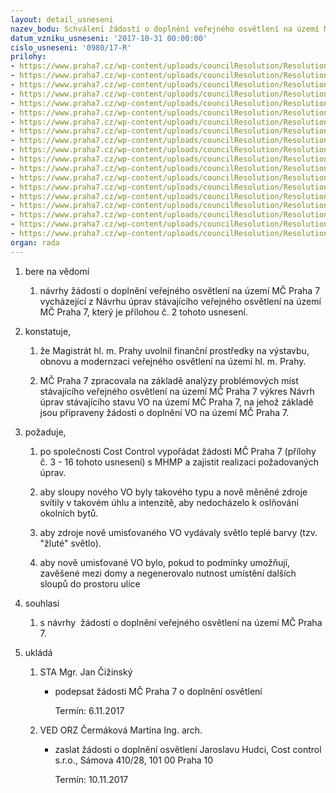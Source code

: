 ```yaml
---
layout: detail_usneseni
nazev_bodu: Schválení žádostí o doplnění veřejného osvětlení na území MČ Praha 7
datum_vzniku_usneseni: '2017-10-31 00:00:00'
cislo_usneseni: '0980/17-R'
prilohy:
- https://www.praha7.cz/wp-content/uploads/councilResolution/Resolutions/29509/export/c1duvodovazprava_VO~263133.docx
- https://www.praha7.cz/wp-content/uploads/councilResolution/Resolutions/29509/export/NavrhupravstavajicihostavuVO~263132.jpg
- https://www.praha7.cz/wp-content/uploads/councilResolution/Resolutions/29509/export/1_CC_ZadostodoplneniVO_prechodKorunovacni~263131.docx
- https://www.praha7.cz/wp-content/uploads/councilResolution/Resolutions/29509/export/2_CC_ZadostodoplneniVO_prechodKorunovacni~263130.docx
- https://www.praha7.cz/wp-content/uploads/councilResolution/Resolutions/29509/export/3_CC_ZadostodoplneniVO_prechodKorunovacni~263129.docx
- https://www.praha7.cz/wp-content/uploads/councilResolution/Resolutions/29509/export/4_CC_ZadostodoplneniVO_prechod_Veletrzni~263128.docx
- https://www.praha7.cz/wp-content/uploads/councilResolution/Resolutions/29509/export/5_CC_ZadostodoplneniVO_prechod_Ortenovonamesti~263127.docx
- https://www.praha7.cz/wp-content/uploads/councilResolution/Resolutions/29509/export/6_CC_ZadostodoplneniVO_prechod_UUranie~263126.docx
- https://www.praha7.cz/wp-content/uploads/councilResolution/Resolutions/29509/export/7_CC_ZadostodoplneniVO_Vltavska~263125.docx
- https://www.praha7.cz/wp-content/uploads/councilResolution/Resolutions/29509/export/8_CC_ZadostodoplneniVO_nabrezikptJarose~263124.docx
- https://www.praha7.cz/wp-content/uploads/councilResolution/Resolutions/29509/export/9_CC_ZadostodoplneniVO_Hlavkuvmost~263123.docx
- https://www.praha7.cz/wp-content/uploads/councilResolution/Resolutions/29509/export/10_CC_ZadostodoplneniVO_Zeleznicaru~263122.docx
- https://www.praha7.cz/wp-content/uploads/councilResolution/Resolutions/29509/export/11_CC_ZadostodoplneniVO_podchodnadraziHolesovice~263121.docx
- https://www.praha7.cz/wp-content/uploads/councilResolution/Resolutions/29509/export/12_CC_ZadostodoplneniVO_park_u_vody~263120.docx
- https://www.praha7.cz/wp-content/uploads/councilResolution/Resolutions/29509/export/13_CC_ZadostodoplneniVO_tusarova~263119.docx
- https://www.praha7.cz/wp-content/uploads/councilResolution/Resolutions/29509/export/14_CC_ZadostodoplneniVO_armadaspasy~263118.docx
- https://www.praha7.cz/wp-content/uploads/councilResolution/Resolutions/29509/export/15_CC_ZadostodoplneniVO_Libenskymost~263117.docx
- https://www.praha7.cz/wp-content/uploads/councilResolution/Resolutions/29509/export/16_CC_ZadostodoplneniVO_koordinaceparky~263116.docx
- https://www.praha7.cz/wp-content/uploads/councilResolution/Resolutions/29509/export/export~294977.pdf
organ: rada
---
```

<ol id="urzList" class="urzList_view"><li class="urzClass1" id=""><span name="1">bere na vědomí</span><ol class="urzOlClass decimal "><li class="urzClass2" id="" style="text-align: left;"><span><p>návrhy žádostí o doplnění veřejného osvětlení na území MČ Praha 7 vycházející z Návrhu úprav stávajícího veřejného osvětlení na území MČ Praha 7, který je přílohou č. 2 tohoto usnesení.</p></span></li></ol></li><li class="urzClass1" id=""><span name="50">konstatuje,</span><ol class="urzOlClass decimal "><li class="urzClass2" id="" style="text-align: left;"><span><p>že Magistrát hl. m. Prahy uvolnil finanční prostředky na výstavbu, obnovu a modernzaci veřejného osvětlení na území hl. m. Prahy.</p></span></li><li class="urzClass2" id="" style="text-align: left;"><span><p>MČ Praha 7 zpracovala na základě analýzy problémových míst stávajícího veřejného osvětlení na území MČ Praha 7 výkres Návrh úprav stávajícího stavu VO na území MČ Praha 7, na jehož základě jsou připraveny žádosti o doplnění VO na území MČ Praha 7.</p></span></li></ol></li><li class="urzClass1" id=""><span name="63">požaduje,</span><ol class="urzOlClass decimal "><li class="urzClass2" id="" style="text-align: left;"><span><p>po společnosti Cost Control vypořádat žádosti MČ Praha 7 (přílohy č. 3 - 16 tohoto usnesení) s MHMP a zajistit realizaci požadovaných úprav.</p></span></li><li class="urzClass2" id="" style="text-align: left;"><span><p>aby sloupy nového VO byly takového typu a nově měněné zdroje svítily v takovém úhlu a intenzitě, aby nedocházelo k oslňování okolních bytů.</p></span></li><li class="urzClass2" id="" style="text-align: left;"><span><p>aby zdroje nově umisťovaného VO vydávaly světlo teplé barvy (tzv. "žluté" světlo).</p></span></li><li class="urzClass2" id="" style="text-align: left;"><span><p>aby nově umisťované VO bylo, pokud to podmínky umožňují, zavěšené mezi domy a negenerovalo nutnost umístění dalších sloupů do prostoru ulice</p></span></li></ol></li><li class="urzClass1" id=""><span name="26">souhlasí</span><ol class="urzOlClass decimal "><li class="urzClass2" id="" style="text-align: left;"><span><p>s návrhy&nbsp; žádostí o doplnění veřejného osvětlení na území MČ Praha 7.</p></span></li></ol></li><li class="urzClass1" id="urzUkoly"><span name="1">ukládá</span><ol class="urzOlClass"><li class="urzClass2"><span><p>STA Mgr. Jan Čižinský</p></span><ul class="urzUlClass"><li class="urzClass3"><span><p>podepsat žádosti MČ Praha 7 o doplnění osvětlení</p></span><span class="urzUkolTermin">  Termín:&nbsp;6.11.2017</span></li></ul></li><li class="urzClass2"><span><p>VED ORZ Čermáková Martina Ing. arch.</p></span><ul class="urzUlClass"><li class="urzClass3"><span><p>zaslat žádosti o doplnění osvětlení Jaroslavu Hudci, Cost control s.r.o., Sámova 410/28, 101 00 Praha 10</p></span><span class="urzUkolTermin">  Termín:&nbsp;10.11.2017</span></li></ul></li></ol></li></ol>